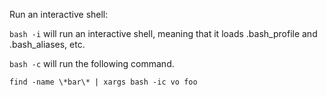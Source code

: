 Run an interactive shell:

`bash -i` will run an interactive shell, meaning that it loads .bash_profile and .bash_aliases, etc.

`bash -c` will run the following command.

```
find -name \*bar\* | xargs bash -ic vo foo
```
